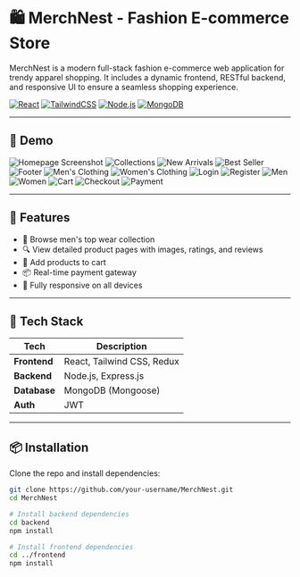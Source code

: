 # 🛍️ MerchNest - Fashion E-commerce Store

MerchNest is a modern full-stack fashion e-commerce web application for trendy apparel shopping. It includes a dynamic frontend, RESTful backend, and responsive UI to ensure a seamless shopping experience.


[![React](https://img.shields.io/badge/Frontend-React-blue.svg)](https://reactjs.org/)
[![TailwindCSS](https://img.shields.io/badge/Styling-TailwindCSS-38B2AC.svg)](https://tailwindcss.com/)
[![Node.js](https://img.shields.io/badge/Backend-Node.js-green.svg)](https://nodejs.org/)
[![MongoDB](https://img.shields.io/badge/Database-MongoDB-brightgreen.svg)](https://www.mongodb.com/)


---

## 📸 Demo

![Homepage Screenshot](https://github.com/itsad1t1/MerchNest-Ecommerce/blob/main/homepage.png)
![Collections](https://github.com/itsad1t1/MerchNest-Ecommerce/blob/main/collections.png)
![New Arrivals](https://github.com/itsad1t1/MerchNest-Ecommerce/blob/main/newarrivals.png)
![Best Seller](https://github.com/itsad1t1/MerchNest-Ecommerce/blob/main/bestseller.png)
![Footer](https://github.com/itsad1t1/MerchNest-Ecommerce/blob/main/footer.png)
![Men's Clothing](https://github.com/itsad1t1/MerchNest-Ecommerce/blob/main/men.png)
![Women's Clothing](https://github.com/itsad1t1/MerchNest-Ecommerce/blob/main/women.png)
![Login](https://github.com/itsad1t1/MerchNest-Ecommerce/blob/main/login.png)
![Register](https://github.com/itsad1t1/MerchNest-Ecommerce/blob/main/register.png)
![Men](https://github.com/itsad1t1/MerchNest-Ecommerce/blob/main/mensclothing.png)
![Women](https://github.com/itsad1t1/MerchNest-Ecommerce/blob/main/women.png)
![Cart](https://github.com/itsad1t1/MerchNest-Ecommerce/blob/main/cart.png)
![Checkout](https://github.com/itsad1t1/MerchNest-Ecommerce/blob/main/checkout.png)
![Payment](https://github.com/itsad1t1/MerchNest-Ecommerce/blob/main/payment.png)



---

## 🚀 Features

- 👕 Browse men's top wear collection
- 🔍 View detailed product pages with images, ratings, and reviews
- 🛒 Add products to cart
- 📦 Real-time payment gateway
- 📱 Fully responsive on all devices

---

## 🧰 Tech Stack

| Tech       | Description          |
|------------|----------------------|
| **Frontend** | React, Tailwind CSS, Redux |
| **Backend** | Node.js, Express.js |
| **Database** | MongoDB (Mongoose) |
| **Auth**     | JWT      |

---

## 📦 Installation

Clone the repo and install dependencies:

```bash
git clone https://github.com/your-username/MerchNest.git
cd MerchNest

# Install backend dependencies
cd backend
npm install

# Install frontend dependencies
cd ../frontend
npm install
